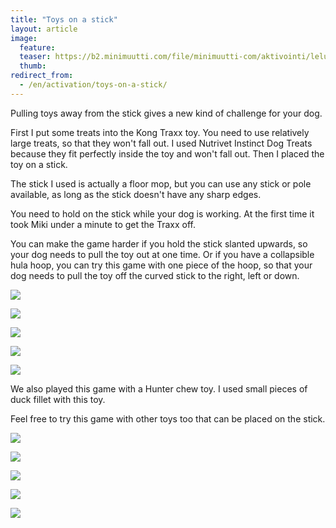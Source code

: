 ```yaml
---
title: "Toys on a stick"
layout: article
image:
  feature:
  teaser: https://b2.minimuutti.com/file/minimuutti-com/aktivointi/lelut-tikussa/DS07913_-245px.jpg
  thumb:
redirect_from:
  - /en/activation/toys-on-a-stick/
---
```


Pulling toys away from the stick gives a new kind of challenge for your dog.

First I put some treats into the Kong Traxx toy. You need to use relatively large treats, so that they won't fall out. I used Nutrivet Instinct Dog Treats because they fit perfectly inside the toy and won't fall out. Then I placed the toy on a stick.

The stick I used is actually a floor mop, but you can use any stick or pole available, as long as the stick doesn't have any sharp edges.

You need to hold on the stick while your dog is working. At the first time it took Miki under a minute to get the Traxx off.

You can make the game harder if you hold the stick slanted upwards, so your dog needs to pull the toy out at one time. Or if you have a collapsible hula hoop, you can try this game with one piece of the hoop, so that your dog needs to pull the toy off the curved stick to the right, left or down.

[![](https://b2.minimuutti.com/file/minimuutti-com/aktivointi/lelut-tikussa/DS07912-800px.jpg)](https://dl.dropboxusercontent.com/sh/ea1wtnz7z734o12/AAD8Ta6o9PieqTyidFXaozdfa/aktivointi/lelut-tikussa/DS07912.jpg)

[![](https://b2.minimuutti.com/file/minimuutti-com/aktivointi/lelut-tikussa/DS07913-800px.jpg)](https://dl.dropboxusercontent.com/sh/ea1wtnz7z734o12/AADcnttXEqgxZLEfYXVkCUCaa/aktivointi/lelut-tikussa/DS07913.jpg)

[![](https://b2.minimuutti.com/file/minimuutti-com/aktivointi/lelut-tikussa/DS07996-800px.jpg)](https://dl.dropboxusercontent.com/sh/ea1wtnz7z734o12/AADqAcZ5ibCysRcOrPMn_zT0a/aktivointi/lelut-tikussa/DS07996.jpg)

[![](https://b2.minimuutti.com/file/minimuutti-com/aktivointi/lelut-tikussa/DS08013-800px.jpg)](https://dl.dropboxusercontent.com/sh/ea1wtnz7z734o12/AABAF-TU_RKswp5EjZ9G74u5a/aktivointi/lelut-tikussa/DS08013.jpg)

[![](https://b2.minimuutti.com/file/minimuutti-com/aktivointi/lelut-tikussa/DS08019-800px.jpg)](https://dl.dropboxusercontent.com/sh/ea1wtnz7z734o12/AADHgrg8EU-vpver1aIUl7iWa/aktivointi/lelut-tikussa/DS08019.jpg)

We also played this game with a Hunter chew toy. I used small pieces of duck fillet with this toy.

Feel free to try this game with other toys too that can be placed on the stick.

[![](https://b2.minimuutti.com/file/minimuutti-com/aktivointi/lelut-tikussa/DS08025-800px.jpg)](https://dl.dropboxusercontent.com/sh/ea1wtnz7z734o12/AAAtbvHoVX5wlCMtor0Bulr0a/aktivointi/lelut-tikussa/DS08025.jpg)

[![](https://b2.minimuutti.com/file/minimuutti-com/aktivointi/lelut-tikussa/DS08028-800px.jpg)](https://dl.dropboxusercontent.com/sh/ea1wtnz7z734o12/AACTgFBKDIq7ZcnwzI4JM2bLa/aktivointi/lelut-tikussa/DS08028.jpg)

[![](https://b2.minimuutti.com/file/minimuutti-com/aktivointi/lelut-tikussa/DS08031-800px.jpg)](https://dl.dropboxusercontent.com/sh/ea1wtnz7z734o12/AACwXNZqSdIYWG4A5fvTILtaa/aktivointi/lelut-tikussa/DS08031.jpg)

[![](https://b2.minimuutti.com/file/minimuutti-com/aktivointi/lelut-tikussa/DS08050-800px.jpg)](https://dl.dropboxusercontent.com/sh/ea1wtnz7z734o12/AADTdhE9DmmyJkHqKUMA3j6ca/aktivointi/lelut-tikussa/DS08050.jpg)

[![](https://b2.minimuutti.com/file/minimuutti-com/aktivointi/lelut-tikussa/DS08022-800px.jpg)](https://dl.dropboxusercontent.com/sh/ea1wtnz7z734o12/AAD2tUXvkSjuxVKVlvK_nXvTa/aktivointi/lelut-tikussa/DS08022.jpg)
